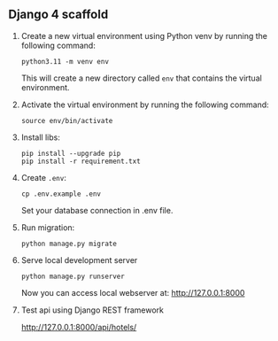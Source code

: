 ## Django 4 scaffold

1. Create a new virtual environment using Python venv by running the following command:
   ```
   python3.11 -m venv env
   ```
   This will create a new directory called `env` that contains the virtual environment.
2. Activate the virtual environment by running the following command:
   ```
   source env/bin/activate
   ```
3. Install libs:
   ```
   pip install --upgrade pip
   pip install -r requirement.txt
   ```
4. Create `.env`:
   
   ```shell
   cp .env.example .env
   ```
   Set your database connection in .env file.

5. Run migration:
   ```
   python manage.py migrate
   ```

6. Serve local development server
   
   ```
   python manage.py runserver
   ```
   Now you can access local webserver at: http://127.0.0.1:8000

7. Test api using Django REST framework

   http://127.0.0.1:8000/api/hotels/
